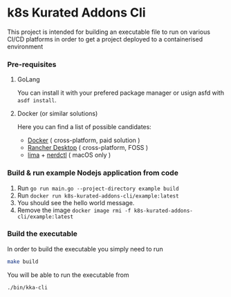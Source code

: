 # k8s Kurated Addons Cli

This project is intended for building an executable file to run on various CI/CD platforms in order to get a project deployed to a containerised environment

### Pre-requisites

1. GoLang

    You can install it with your prefered package manager or usign asfd with `asdf install`.

2. Docker (or similar solutions)  

    Here you can find a list of possible candidates:
    - [Docker](https://docs.docker.com/engine/install/) ( cross-platform, paid solution )
    - [Rancher Desktop](https://rancherdesktop.io/) ( cross-platform, FOSS )
    - [lima](https://github.com/lima-vm/lima) + [nerdctl](https://github.com/containerd/nerdctl) ( macOS only )


### Build & run example Nodejs application from code

1. Run `go run main.go --project-directory example build`
2. Run `docker run k8s-kurated-addons-cli/example:latest`
3. You should see the hello world message.
4. Remove the image `docker image rmi -f k8s-kurated-addons-cli/example:latest`

### Build the executable

In order to build the executable you simply need to run 

```bash
make build
```

You will be able to run the executable from 

```bash
./bin/kka-cli
```
